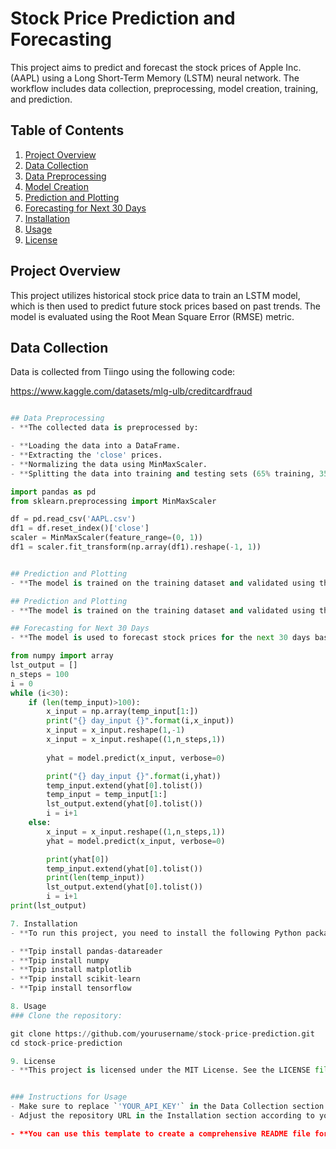 # Stock Price Prediction and Forecasting

This project aims to predict and forecast the stock prices of Apple Inc. (AAPL) using a Long Short-Term Memory (LSTM) neural network. The workflow includes data collection, preprocessing, model creation, training, and prediction.

## Table of Contents
1. [Project Overview](#project-overview)
2. [Data Collection](#data-collection)
3. [Data Preprocessing](#data-preprocessing)
4. [Model Creation](#model-creation)
5. [Prediction and Plotting](#prediction-and-plotting)
6. [Forecasting for Next 30 Days](#forecasting-for-next-30-days)
7. [Installation](#installation)
8. [Usage](#usage)
9. [License](#license)

## Project Overview
This project utilizes historical stock price data to train an LSTM model, which is then used to predict future stock prices based on past trends. The model is evaluated using the Root Mean Square Error (RMSE) metric.

## Data Collection
Data is collected from Tiingo using the following code:

https://www.kaggle.com/datasets/mlg-ulb/creditcardfraud

```python

## Data Preprocessing
- **The collected data is preprocessed by:

- **Loading the data into a DataFrame.
- **Extracting the 'close' prices.
- **Normalizing the data using MinMaxScaler.
- **Splitting the data into training and testing sets (65% training, 35% testing).

import pandas as pd
from sklearn.preprocessing import MinMaxScaler

df = pd.read_csv('AAPL.csv')
df1 = df.reset_index()['close']
scaler = MinMaxScaler(feature_range=(0, 1))
df1 = scaler.fit_transform(np.array(df1).reshape(-1, 1))


## Prediction and Plotting
- **The model is trained on the training dataset and validated using the testing dataset. Predictions for both training and testing datasets are made and visualized.

## Prediction and Plotting
- **The model is trained on the training dataset and validated using the testing dataset. Predictions for both training and testing datasets are made and visualized.

## Forecasting for Next 30 Days
- **The model is used to forecast stock prices for the next 30 days based on the last 100 days of data from the test dataset. The results are visualized alongside the historical prices.

from numpy import array
lst_output = []
n_steps = 100
i = 0
while (i<30):
    if (len(temp_input)>100):
        x_input = np.array(temp_input[1:])
        print("{} day_input {}".format(i,x_input))
        x_input = x_input.reshape(1,-1)
        x_input = x_input.reshape((1,n_steps,1))
        
        yhat = model.predict(x_input, verbose=0)

        print("{} day_input {}".format(i,yhat))
        temp_input.extend(yhat[0].tolist())
        temp_input = temp_input[1:]
        lst_output.extend(yhat[0].tolist()) 
        i = i+1
    else:
        x_input = x_input.reshape((1,n_steps,1))
        yhat = model.predict(x_input, verbose=0)

        print(yhat[0])
        temp_input.extend(yhat[0].tolist())
        print(len(temp_input))
        lst_output.extend(yhat[0].tolist())
        i = i+1
print(lst_output)

7. Installation
- **To run this project, you need to install the following Python packages:

- **Tpip install pandas-datareader
- **Tpip install numpy
- **Tpip install matplotlib
- **Tpip install scikit-learn
- **Tpip install tensorflow

8. Usage
### Clone the repository:

git clone https://github.com/yourusername/stock-price-prediction.git
cd stock-price-prediction

9. License
- **This project is licensed under the MIT License. See the LICENSE file for more details.


### Instructions for Usage
- Make sure to replace `'YOUR_API_KEY'` in the Data Collection section with your actual Tiingo API key.
- Adjust the repository URL in the Installation section according to your GitHub repository's name.

- **You can use this template to create a comprehensive README file for your project on GitHub!

